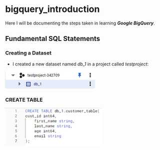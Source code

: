 # bigquery_introduction

Here I will be documenting the steps taken in learning ***Google BigQuery***.

## Fundamental SQL Statements

### Creating a Dataset

- I created a new dataset named *db_1* in a project called *testproject*:

![](https://github.com/latiful-hassan/bigquery_introduction/blob/main/bigquery_introduction_screenshots/bigquery_dataset.png)

### CREATE TABLE

![](https://github.com/latiful-hassan/bigquery_introduction/blob/main/bigquery_introduction_screenshots/bigquery_create_table_query.png)


